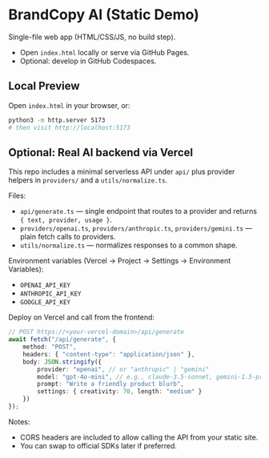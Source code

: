# BrandCopy AI (Static Demo)

Single-file web app (HTML/CSS/JS, no build step).

- Open `index.html` locally or serve via GitHub Pages.
- Optional: develop in GitHub Codespaces.

## Local Preview

Open `index.html` in your browser, or:

```bash
python3 -m http.server 5173
# then visit http://localhost:5173
```

## Optional: Real AI backend via Vercel

This repo includes a minimal serverless API under `api/` plus provider helpers in `providers/` and a `utils/normalize.ts`.

Files:

- `api/generate.ts` — single endpoint that routes to a provider and returns `{ text, provider, usage }`.
- `providers/openai.ts`, `providers/anthropic.ts`, `providers/gemini.ts` — plain fetch calls to providers.
- `utils/normalize.ts` — normalizes responses to a common shape.

Environment variables (Vercel → Project → Settings → Environment Variables):

- `OPENAI_API_KEY`
- `ANTHROPIC_API_KEY`
- `GOOGLE_API_KEY`

Deploy on Vercel and call from the frontend:

```ts
// POST https://<your-vercel-domain>/api/generate
await fetch("/api/generate", {
	method: "POST",
	headers: { "content-type": "application/json" },
	body: JSON.stringify({
		provider: "openai", // or "anthropic" | "gemini"
		model: "gpt-4o-mini", // e.g., claude-3.5-sonnet, gemini-1.5-pro
		prompt: "Write a friendly product blurb",
		settings: { creativity: 70, length: "medium" }
	})
});
```

Notes:

- CORS headers are included to allow calling the API from your static site.
- You can swap to official SDKs later if preferred.
